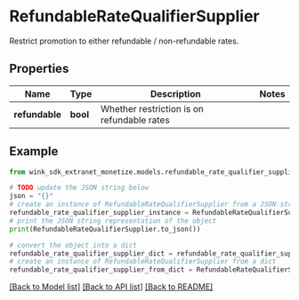 # RefundableRateQualifierSupplier

Restrict promotion to either refundable / non-refundable rates.

## Properties

Name | Type | Description | Notes
------------ | ------------- | ------------- | -------------
**refundable** | **bool** | Whether restriction is on refundable rates | 

## Example

```python
from wink_sdk_extranet_monetize.models.refundable_rate_qualifier_supplier import RefundableRateQualifierSupplier

# TODO update the JSON string below
json = "{}"
# create an instance of RefundableRateQualifierSupplier from a JSON string
refundable_rate_qualifier_supplier_instance = RefundableRateQualifierSupplier.from_json(json)
# print the JSON string representation of the object
print(RefundableRateQualifierSupplier.to_json())

# convert the object into a dict
refundable_rate_qualifier_supplier_dict = refundable_rate_qualifier_supplier_instance.to_dict()
# create an instance of RefundableRateQualifierSupplier from a dict
refundable_rate_qualifier_supplier_from_dict = RefundableRateQualifierSupplier.from_dict(refundable_rate_qualifier_supplier_dict)
```
[[Back to Model list]](../README.md#documentation-for-models) [[Back to API list]](../README.md#documentation-for-api-endpoints) [[Back to README]](../README.md)


